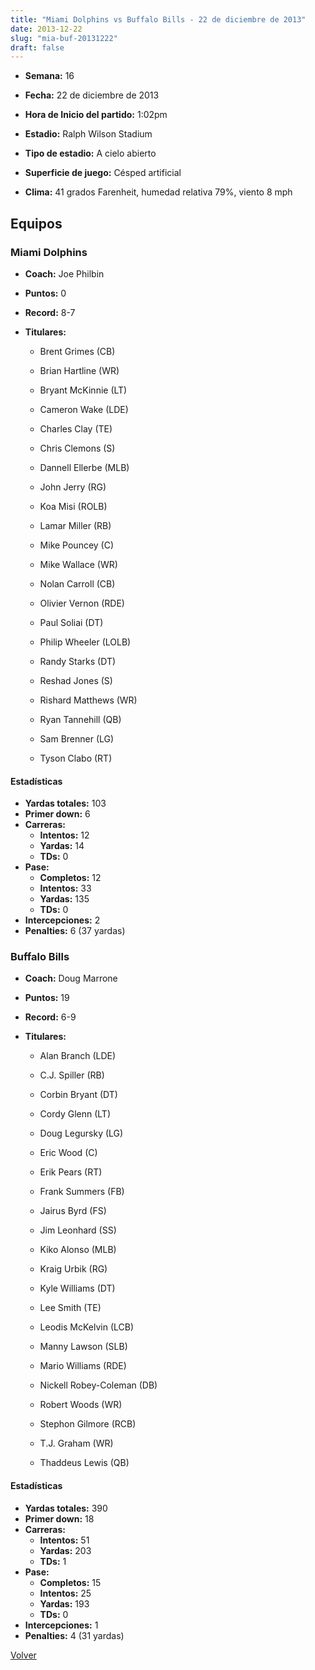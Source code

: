 ```yaml
---
title: "Miami Dolphins vs Buffalo Bills - 22 de diciembre de 2013"
date: 2013-12-22
slug: "mia-buf-20131222"
draft: false
---
```


* **Semana:** 16
* **Fecha:** 22 de diciembre de 2013

* **Hora de Inicio del partido:** 1:02pm
* **Estadio:** Ralph Wilson Stadium
* **Tipo de estadio:** A cielo abierto
* **Superficie de juego:** Césped artificial
* **Clima:** 41 grados Farenheit, humedad relativa 79%, viento 8 mph

## Equipos


### Miami Dolphins
* **Coach:** Joe Philbin
* **Puntos:** 0
* **Record:** 8-7
* **Titulares:** 

  * Brent Grimes (CB) 

  * Brian Hartline (WR) 

  * Bryant McKinnie (LT) 

  * Cameron Wake (LDE) 

  * Charles Clay (TE) 

  * Chris Clemons (S) 

  * Dannell Ellerbe (MLB) 

  * John Jerry (RG) 

  * Koa Misi (ROLB) 

  * Lamar Miller (RB) 

  * Mike Pouncey (C) 

  * Mike Wallace (WR) 

  * Nolan Carroll (CB) 

  * Olivier Vernon (RDE) 

  * Paul Soliai (DT) 

  * Philip Wheeler (LOLB) 

  * Randy Starks (DT) 

  * Reshad Jones (S) 

  * Rishard Matthews (WR) 

  * Ryan Tannehill (QB) 

  * Sam Brenner (LG) 

  * Tyson Clabo (RT) 

#### Estadísticas
* **Yardas totales:** 103
* **Primer down:** 6
* **Carreras:**
  * **Intentos:** 12
  * **Yardas:** 14
  * **TDs:** 0
* **Pase:**
  * **Completos:** 12
  * **Intentos:** 33
  * **Yardas:** 135
  * **TDs:** 0
* **Intercepciones:** 2
* **Penalties:** 6 (37 yardas)

### Buffalo Bills
* **Coach:** Doug Marrone
* **Puntos:** 19
* **Record:** 6-9
* **Titulares:** 

  * Alan Branch (LDE) 

  * C.J. Spiller (RB) 

  * Corbin Bryant (DT) 

  * Cordy Glenn (LT) 

  * Doug Legursky (LG) 

  * Eric Wood (C) 

  * Erik Pears (RT) 

  * Frank Summers (FB) 

  * Jairus Byrd (FS) 

  * Jim Leonhard (SS) 

  * Kiko Alonso (MLB) 

  * Kraig Urbik (RG) 

  * Kyle Williams (DT) 

  * Lee Smith (TE) 

  * Leodis McKelvin (LCB) 

  * Manny Lawson (SLB) 

  * Mario Williams (RDE) 

  * Nickell Robey-Coleman (DB) 

  * Robert Woods (WR) 

  * Stephon Gilmore (RCB) 

  * T.J. Graham (WR) 

  * Thaddeus Lewis (QB) 

#### Estadísticas
* **Yardas totales:** 390
* **Primer down:** 18
* **Carreras:**
  * **Intentos:** 51
  * **Yardas:** 203
  * **TDs:** 1
* **Pase:**
  * **Completos:** 15
  * **Intentos:** 25
  * **Yardas:** 193
  * **TDs:** 0
* **Intercepciones:** 1
* **Penalties:** 4 (31 yardas)


[Volver](/historia/2013)
